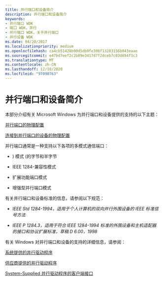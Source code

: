 ```yaml
---
title: 并行端口和设备简介
description: 并行端口和设备简介
keywords:
- 并行端口 WDK
- 端口 WDK，并行
- 并行端口 WDK，关于并行端口
- 并行设备 WDK
ms.date: 04/20/2017
ms.localizationpriority: medium
ms.openlocfilehash: ca4cb51428b90d5db9fe306f13283156b043eaae
ms.sourcegitcommit: e47bd7eef2c2b89e3417d7f2dceb7c03d894f3c3
ms.translationtype: MT
ms.contentlocale: zh-CN
ms.lasthandoff: 12/10/2020
ms.locfileid: "97090763"
---
```

# <a name="introduction-to-parallel-ports-and-devices"></a>并行端口和设备简介





本部分介绍有关 Microsoft Windows 为并行端口和设备提供的支持的以下主题：

[并行端口的物理配置](physical-configuration-of-parallel-ports.md)

[连接到并行端口的设备的物理配置](physical-configuration-of-devices-attached-to-a-parallel-port.md)

并行端口通常是一种支持以下各项的多模式通信端口：

-   ) 模式 (的字节和半字节

-   IEEE 1284-兼容性模式

-   扩展功能端口模式

-   增强型并行端口模式

有关并行端口和设备标准的信息，请参阅以下规范：

-   *IEEE Std 1284-1994，适用于个人计算机的双向并行外围设备的 IEEE 标准信号方法*

-   *IEEE P 1284.3，适用于符合 IEEE 1284-1994 标准的外围设备和主机适配器的接口和协议扩展标准，草稿 D 6.00，1998*

有关 Windows 对并行端口和设备的支持的详细信息，请参阅：

[系统提供的并行驱动程序](system-supplied-parallel-drivers.md)

[供应商提供的并行驱动程序](vendor-supplied-parallel-drivers.md)

[System-Supplied 并行驱动程序的客户端接口](/windows-hardware/drivers/ddi/_parports)

 

